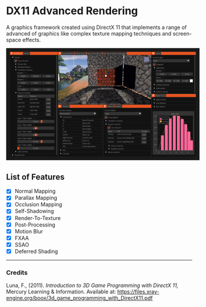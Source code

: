 # DX11 Advanced Rendering

A graphics framework created using DirectX 11 that implements a range of advanced of graphics like complex texture mapping techniques and screen-space effects.<br/>

<img src="directx-framework.png" alt="DirectX Framework Thumbnail" border="10" />

## List of Features

- [x] Normal Mapping
- [x] Parallax Mapping
- [x] Occlusion Mapping
- [x] Self-Shadowing
- [x] Render-To-Texture
- [x] Post-Processing
- [x] Motion Blur
- [x] FXAA
- [x] SSAO
- [x] Deferred Shading

---

### Credits

Luna, F., (2011). <em>Introduction to 3D Game Programming with DirectX 11,</em> Mercury Learning & Information.       Available at: https://files.xray-engine.org/boox/3d_game_programming_with_DirectX11.pdf
